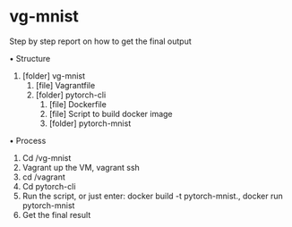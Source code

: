 # vg-mnist

Step by step report on how to get the final output

•	Structure 
1. [folder] vg-mnist
   1. [file] Vagrantfile
   2. [folder] pytorch-cli
      1. [file] Dockerfile
      2. [file] Script to build docker image
      3. [folder] pytorch-mnist

•	Process

1.	Cd /vg-mnist
2.	Vagrant up the VM, vagrant ssh
3.	cd /vagrant
4.	Cd pytorch-cli
5.	Run the script, or just enter: docker build -t pytorch-mnist., docker run pytorch-mnist
6.	Get the final result

